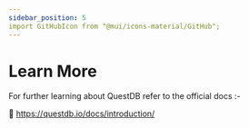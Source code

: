 ```yaml
---
sidebar_position: 5
import GitHubIcon from "@mui/icons-material/GitHub";
---
```


# Learn More

For further learning about QuestDB refer to the official docs :-

📑 https://questdb.io/docs/introduction/
